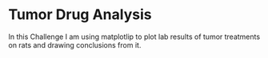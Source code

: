 # Tumor Drug Analysis
In this Challenge I am using matplotlip to plot lab results of tumor treatments on rats and drawing conclusions from it.
